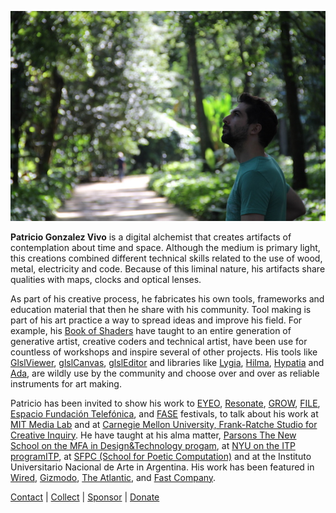 
![IMG](images/about_picture.jpg)

**Patricio Gonzalez Vivo** is a digital alchemist that creates artifacts of contemplation about time and space. Although the medium is primary light, this creations combined different technical skills related to the use of wood, metal, electricity and code. Because of this liminal nature, his artifacts share qualities with maps, clocks and optical lenses. 

As part of his creative process, he fabricates his own tools, frameworks and education material that then he share with his community. Tool making is part of his art practice a way to spread ideas and improve his field. For example, his [Book of Shaders](https://thebookofshaders.com/) have taught to an entire generation of generative artist, creative coders and technical artist, have been use for countless of workshops and inspire several of other projects. His tools like [GlslViewer](https://github.com/patriciogonzalezvivo/glslViewer), [glslCanvas](https://github.com/patriciogonzalezvivo/glslCanvas), [glslEditor](http://editor.thebookofshaders.com/) and libraries like [Lygia](https://github.com/patriciogonzalezvivo/lygia), [Hilma](https://github.com/patriciogonzalezvivo/hilma), [Hypatia](https://github.com/patriciogonzalezvivo/hypatia) and [Ada](https://github.com/patriciogonzalezvivo/ada), are wildly use by the community and choose over and over as reliable instruments for art making. 

Patricio has been invited to show his work to [EYEO](http://eyeofestival.com/), [Resonate](http://resonate.io/), [GROW](https://www.grow.paris/), [FILE](http://file.org.br/), [Espacio Fundación Telefónica](http://espacio.fundaciontelefonica.com/), and [FASE](http://encuentrofase.com.ar/) festivals, to talk about his work at [MIT Media Lab](https://www.media.mit.edu/people/zachl/overview/) and at [Carnegie Mellon University, Frank-Ratche Studio for Creative Inquiry](https://www.cmu.edu/cfa/studio/). He have taught at his alma matter, [Parsons The New School on the MFA in Design&Technology progam](http://www.newschool.edu/parsons/mfa-design-technology/), at [NYU on the ITP programITP](http://tisch.nyu.edu/itp), at [SFPC (School for Poetic Computation)](http://sfpc.io/) and at the Instituto Universitario Nacional de Arte in Argentina. His work has been featured in [Wired](https://www.wired.com/), [Gizmodo](http://gizmodo.com/), [The Atlantic](http://www.citylab.com/), and [Fast Company](http://www.fastcompany.com/). 


[Contact](mailTo:patriciogonzalezvivo@gmail.com) | [Collect](https://www.hicetnunc.xyz/patriciogonzalezvivo/creations) | [Sponsor](https://github.com/sponsors/patriciogonzalezvivo) | [Donate](https://www.paypal.com/donate/?cmd=_s-xclick&hosted_button_id=B5FSVSHGEATCG)